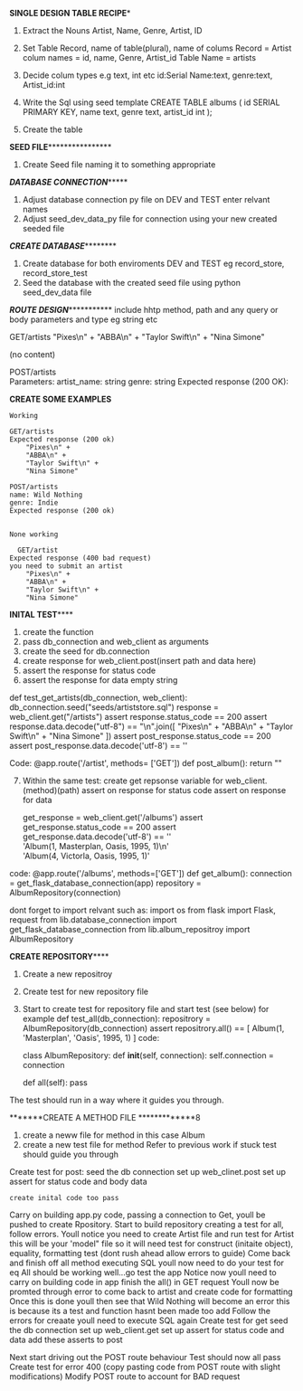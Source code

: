 ******SINGLE DESIGN TABLE RECIPE*******
1) Extract the Nouns
    Artist, Name, Genre, Artist, ID

2) Set Table Record, name of table(plural), name of colums 
    Record = Artist            colum names = id, name, Genre, Artist_id
    Table Name = artists

3) Decide colum types e.g text, int etc
    id:Serial  Name:text, genre:text, Artist_id:int 

4) Write the Sql using seed template
    CREATE TABLE albums (
      id SERIAL PRIMARY KEY,
      name text,
      genre text,
      artist_id int
);
5) Create the table 

******SEED FILE**********************

1) Create Seed file naming it to something appropriate 

*******DATABASE CONNECTION************

1) Adjust database connection py file on DEV and TEST enter relvant names
2) Adjust seed_dev_data_py file for connection using your new created seeded file

*******CREATE DATABASE***************

1) Create database for both enviroments DEV and TEST eg record_store, record_store_test
2) Seed the database with the created seed file using python seed_dev_data file

*******ROUTE DESIGN******************
include hhtp method, path and any query or body parameters and type eg string etc

GET/artists
    "Pixes\n" +
    "ABBA\n" +
    "Taylor Swift\n" +
    "Nina Simone"

(no content)

POST/artists                                                             
    Parameters:
    artist_name: string
    genre: string
    Expected response (200 OK):       

  **********CREATE SOME EXAMPLES**********
    
    Working

    GET/artists
    Expected response (200 ok)
        "Pixes\n" +
        "ABBA\n" +
        "Taylor Swift\n" +
        "Nina Simone"

    POST/artists
    name: Wild Nothing
    genre: Indie
    Expected response (200 ok)


    None working 

      GET/artist
    Expected response (400 bad request) 
    you need to submit an artist
        "Pixes\n" +
        "ABBA\n" +
        "Taylor Swift\n" +
        "Nina Simone"

**********INITAL TEST**************

1) create the function
2) pass db_connection and web_client as arguments
3) create the seed for db.connection 
4) create response for web_client.post(insert path and data here)
5) assert the response for status code 
6) assert the response for data empty string

def test_get_artists(db_connection, web_client):
    db_connection.seed("seeds/artiststore.sql")
    response = web_client.get("/artists")
    assert response.status_code == 200
    assert response.data.decode("utf-8") == "\n".join([
        "Pixes\n" +
        "ABBA\n" +
        "Taylor Swift\n" +
        "Nina Simone"
        ])
    assert post_response.status_code == 200
    assert post_response.data.decode('utf-8') == ''

Code: @app.route('/artist', methods= ['GET'])
def post_album():
    return ""

7) Within the same test:
    create get repsonse variable for web_client.(method)(path)
    assert on response for status code 
    assert on response for data

     get_response = web_client.get('/albums')
    assert get_response.status_code == 200
    assert get_response.data.decode('utf-8') == '' \
    'Album(1, Masterplan, Oasis, 1995, 1)\n' \
    'Album(4, Victorla, Oasis, 1995, 1)'

code: @app.route('/albums', methods=['GET'])
def get_album():
    connection = get_flask_database_connection(app)
    repository = AlbumRepository(connection)

dont forget to import relvant such as:
    import os
    from flask import Flask, request
    from lib.database_connection import get_flask_database_connection
    from lib.album_repositroy import AlbumRepository 

******CREATE REPOSITORY**********

1) Create a new repositroy 
2) Create test for new repository file
3) Start to create test for repository file and start test (see below) for example
        def test_all(db_connection):
    repositrory = AlbumRepository(db_connection)
    assert repositrory.all() == [
        Album(1, 'Masterplan', 'Oasis', 1995, 1)
    ]
    code:

    class AlbumRepository:
    def __init__(self, connection):
        self.connection = connection

    def all(self):
        pass

The test should run in a way where it guides you through.

*******CREATE A METHOD FILE *************8

1) create a neww file for method in this case Album 
2) create a new test file for method 
Refer to previous work if stuck 
test should guide you through 

Create test for post:
    seed the db connection
    set up web_clinet.post 
    set up assert for status code and body data 

    create inital code too pass



Carry on building app.py code, passing a connection to Get, youll be pushed to create Rpository. 
Start to build repository creating a test for all, follow errors. 
Youll notice you need to create Artist file and run test for Artist this will be your 'model" file so it will need test for 
    construct (initaite object), equality, formatting test (dont rush ahead allow errors to guide)
Come back and finish off all method executing SQL 
youll now need to do your test for eq 
All should be working well...go test the app
Notice now youll need to carry on building code in app finish the all() in GET request
Youll now be promted through error to come back to artist and create code for formatting
Once this is done youll then see that Wild Nothing will become an error this is because its a test and function hasnt been made too add 
Follow the errors for creaate youll need to execute SQL again
Create test for get 
    seed the db connection 
    set up web_client.get
    set up assert for status code and data
    add these asserts to post 
    
Next start driving out the POST route behaviour 
Test should now all pass
Create test for error 400 (copy pasting code from POST route with slight modifications)
Modify POST route to account for BAD request



    












